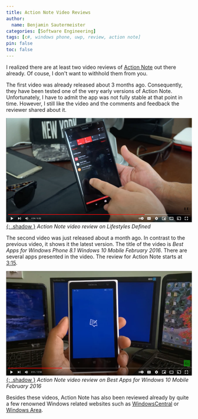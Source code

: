 ```yaml
---
title: Action Note Video Reviews
author:
  name: Benjamin Sautermeister
categories: [Software Engineering]
tags: [c#, windows phone, uwp, review, action note]
pin: false
toc: false
---
```


I realized there are at least two video reviews of
[Action Note](https://www.wpxbox.com/action-note-integrates-note-taking-action-center-windows-10-mobile/) out there already.
Of couse, I don't want to withhold them from you.

The first video was already released about 3 months ago. Consequently, they have been tested one of the very
early versions of Action Note. Unfortunately, I have to admit the app was not fully stable at that point in time.
However, I still like the video and the comments and feedback the reviewer shared about it.

[![Action Note Video Review](/assets/images/posts/2016/action-note-video-review1.png){: .shadow }](https://www.youtube.com/watch?v=VgSNdmqn6bs "Click to play video on YouTube...")
_Action Note video review on Lifestyles Defined_

The second video was just released about a month ago. In contrast to the previous video, it shows it the latest version.
The title of the video is *Best Apps for Windows Phone 8.1 Windows 10 Mobile February 2016*. There are several apps presented
in the video. The review for Action Note starts at [3:15](https://www.youtube.com/watch?v=jINEg4EBt8Y&feature=youtu.be&t=3m5s).

[![Action Note Video Review](/assets/images/posts/2016/action-note-video-review2.png){: .shadow }](https://www.youtube.com/watch?v=jINEg4EBt8Y "Click to play video on YouTube...")
_Action Note video review on Best Apps for Windows 10 Mobile February 2016_

Besides these videos, Action Note has also been reviewed already by quite a few renowned Windows related websites such as 
[WindowsCentral](http://www.windowscentral.com/action-note-windows-10-app-review) or
[Windows Area](http://windowsarea.de/2016/02/action-note-notiz-widget-fuer-das-info-center/).